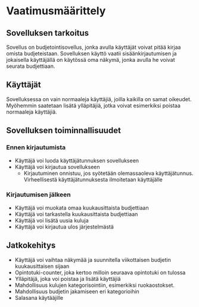 # Vaatimusmäärittely

## Sovelluksen tarkoitus
Sovellus on budjetointisovellus, jonka avulla käyttäjät voivat pitää kirjaa omista budjeteistaan. Sovelluksen käyttö
vaatii sisäänkirjautumisen ja jokaisella käyttäjällä on käytössä oma näkymä, jonka avulla he voivat seurata budjettiaan.

## Käyttäjät
Sovelluksessa on vain normaaleja käyttäjiä, joilla kaikilla on samat oikeudet. Myöhemmin saatetaan lisätä ylläpitäjiä, jotka
voivat esimerkiksi poistaa normaaleja käyttäjiä.

## Sovelluksen toiminnallisuudet
### Ennen kirjautumista
* Käyttäjä voi luoda käyttäjätunnuksen sovellukseen
* Käyttäjä voi kirjautua sovellukseen
  * Kirjautuminen onnistuu, jos syötetään olemassaoleva käyttäjätunnus. Virheellisestä käyttäjätunnuksesta ilmoitetaan käyttäjälle

### Kirjautumisen jälkeen
* Käyttäjä voi muokata omaa kuukausittaista budjettiaan
* Käyttäjä voi tarkastella kuukausittaista budjettiaan
* Käyttäjä voi lisätä uusia kuluja
* Käyttäjä voi kirjautua ulos järjestelmästä

## Jatkokehitys
* Käyttäjä voi vaihtaa näkymää ja suunnitella viikottaisen budjetin kuukausittaisen sijaan
* Opintotuki-counter, joka kertoo milloin seuraava opintotuki on tulossa
* Ylläpitäjä, joka voi poistaa ja lisätä käyttäjiä
* Mahdollisuus kulujen kategorisointiin, esimerkiksi ruokaostokset.
* Mahdollisuus budjetin jakamiseen eri kategorioihin
* Salasana käytääjille
